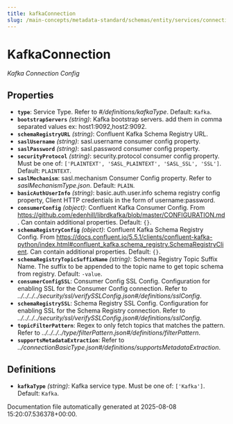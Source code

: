 ```yaml
---
title: kafkaConnection
slug: /main-concepts/metadata-standard/schemas/entity/services/connections/messaging/kafkaconnection
---
```


# KafkaConnection

*Kafka Connection Config*

## Properties

- **`type`**: Service Type. Refer to *#/definitions/kafkaType*. Default: `Kafka`.
- **`bootstrapServers`** *(string)*: Kafka bootstrap servers. add them in comma separated values ex: host1:9092,host2:9092.
- **`schemaRegistryURL`** *(string)*: Confluent Kafka Schema Registry URL.
- **`saslUsername`** *(string)*: sasl.username consumer config property.
- **`saslPassword`** *(string)*: sasl.password consumer config property.
- **`securityProtocol`** *(string)*: security.protocol consumer config property. Must be one of: `['PLAINTEXT', 'SASL_PLAINTEXT', 'SASL_SSL', 'SSL']`. Default: `PLAINTEXT`.
- **`saslMechanism`**: sasl.mechanism Consumer Config property. Refer to *saslMechanismType.json*. Default: `PLAIN`.
- **`basicAuthUserInfo`** *(string)*: basic.auth.user.info schema registry config property, Client HTTP credentials in the form of username:password.
- **`consumerConfig`** *(object)*: Confluent Kafka Consumer Config. From https://github.com/edenhill/librdkafka/blob/master/CONFIGURATION.md. Can contain additional properties. Default: `{}`.
- **`schemaRegistryConfig`** *(object)*: Confluent Kafka Schema Registry Config. From https://docs.confluent.io/5.5.1/clients/confluent-kafka-python/index.html#confluent_kafka.schema_registry.SchemaRegistryClient. Can contain additional properties. Default: `{}`.
- **`schemaRegistryTopicSuffixName`** *(string)*: Schema Registry Topic Suffix Name. The suffix to be appended to the topic name to get topic schema from registry. Default: `-value`.
- **`consumerConfigSSL`**: Consumer Config SSL Config. Configuration for enabling SSL for the Consumer Config connection. Refer to *../../../../security/ssl/verifySSLConfig.json#/definitions/sslConfig*.
- **`schemaRegistrySSL`**: Schema Registry SSL Config. Configuration for enabling SSL for the Schema Registry connection. Refer to *../../../../security/ssl/verifySSLConfig.json#/definitions/sslConfig*.
- **`topicFilterPattern`**: Regex to only fetch topics that matches the pattern. Refer to *../../../../type/filterPattern.json#/definitions/filterPattern*.
- **`supportsMetadataExtraction`**: Refer to *../connectionBasicType.json#/definitions/supportsMetadataExtraction*.
## Definitions

- **`kafkaType`** *(string)*: Kafka service type. Must be one of: `['Kafka']`. Default: `Kafka`.


Documentation file automatically generated at 2025-08-08 15:20:07.536378+00:00.
